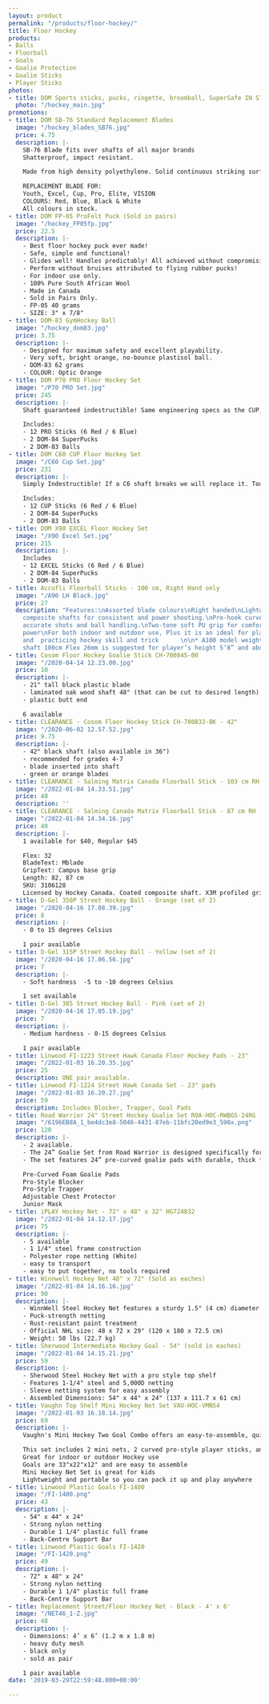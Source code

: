 ```yaml
---
layout: product
permalink: "/products/floor-hockey/"
title: Floor Hockey
products:
- Balls
- Floorball
- Goals
- Goalie Protection
- Goalie Sticks
- Player Sticks
photos:
- title: DOM Sports sticks, pucks, ringette, broomball, SuperSafe IN STOCK
  photo: "/hockey_main.jpg"
promotions:
- title: DOM SB-76 Standard Replacement Blades
  image: "/hockey_blades_SB76.jpg"
  price: 4.75
  description: |-
    SB-76 Blade fits over shafts of all major brands
    Shatterproof, impact resistant.

    Made from high density polyethylene. Solid continuous striking surface - no gimmicky patterns notched into blade which can weaken blade over time. Can be shaped left or right (by hand only), hundreds of times, without compromising strength or durability. Blades will never mark gym floors! Excellent for outdoor surfaces too.

    REPLACEMENT BLADE FOR:
    Youth, Excel, Cup, Pro, Elite, VISION
    COLOURS: Red, Blue, Black & White
    All colours in stock.
- title: DOM FP-05 ProFelt Puck (Sold in pairs)
  image: "/hockey_FP05fp.jpg"
  price: 22.5
  description: |-
    - Best floor hockey puck ever made!
    - Safe, simple and functional!
    - Glides well! Handles predictably! All achieved without compromising safety! - -- Special sewing technique helps retain shape and provides slight edge curve which minimizes bounce and roll.
    - Perform without bruises attributed to flying rubber pucks!
    - For indoor use only.
    - 100% Pure South African Wool
    - Made in Canada
    - Sold in Pairs Only.
    - FP-05 40 grams
    - SIZE: 3" x 7/8"
- title: DOM-83 GymHockey Ball
  image: "/hockey_dom83.jpg"
  price: 3.75
  description: |-
    - Designed for maximum safety and excellent playability.
    - Very soft, bright orange, no-bounce plastisol ball.
    - DOM-83 62 grams
    - COLOUR: Optic Orange
- title: DOM P70 PRO Floor Hockey Set
  image: "/P70 PRO Set.jpg"
  price: 245
  description: |-
    Shaft guaranteed indestructible! Same engineering specs as the CUP, this 52" length stick is for those players who prefer a longer stick.

    Includes:
    - 12 PRO Sticks (6 Red / 6 Blue)
    - 2 DOM-84 SuperPucks
    - 2 DOM-83 Balls
- title: DOM C60 CUP Floor Hockey Set
  image: "/C60 Cup Set.jpg"
  price: 231
  description: |-
    Simply Indestructible! If a C6 shaft breaks we will replace it. Tough, rigid stick specially designed to take the force of rugged play. High-density poly outer shell is impervious to impact, and 1/2" fiberglass solid rod provides rigidity, strength and maintains integrity, even below freezing temperatures. Standard blade (SB-76), firmly secured with two screws, offers improved control.

    Includes:
    - 12 CUP Sticks (6 Red / 6 Blue)
    - 2 DOM-84 SuperPucks
    - 2 DOM-83 Balls
- title: DOM X90 EXCEL Floor Hockey Set
  image: "/X90 Excel Set.jpg"
  price: 215
  description: |-
    Includes
    - 12 EXCEL Sticks (6 Red / 6 Blue)
    - 2 DOM-84 SuperPucks
    - 2 DOM-83 Balls
- title: Accufli Floorball Sticks - 100 cm, Right Hand only
  image: "/A90 LH Black.jpg"
  price: 27
  description: "Features:\nAssorted blade colours\nRight handed\nLightweight premium
    composite shafts for consistent and power shooting.\nPre-hook curved blade for
    accurate shots and ball handling.\nTwo-tone soft PU grip for comfortable and griping
    power\nFor both indoor and outdoor use, Plus it is an ideal for playing ball hockey
    and  practicing hockey skill and trick      \n\n* A100 model weight 260g,  with
    shaft 100cm Flex 26mm is suggested for player’s height 5’8” and above"
- title: Cosom Floor Hockey Goalie Stick CH-700845-00
  image: "/2020-04-14 12.23.00.jpg"
  price: 10
  description: |-
    - 21" tall black plastic blade
    - laminated oak wood shaft 48" (that can be cut to desired length)
    - plastic butt end

    6 available
- title: CLEARANCE - Cosom Floor Hockey Stick CH-700833-BK - 42"
  image: "/2020-06-02 12.57.52.jpg"
  price: 9.75
  description: |-
    - 42" black shaft (also available in 36")
    - recommended for grades 4-7
    - blade inserted into shaft
    - green or orange blades
- title: CLEARANCE - Salming Matrix Canada Floorball Stick - 103 cm RH
  image: "/2022-01-04 14.33.51.jpg"
  price: 40
  description: ''
- title: CLEARANCE - Salming Canada Matrix Floorball Stick - 87 cm RH
  image: "/2022-01-04 14.34.16.jpg"
  price: 40
  description: |-
    1 available for $40, Regular $45

    Flex: 32
    BladeText: Mblade
    GripText: Campus base grip
    Length: 82, 87 cm
    SKU: 3106128
    Licensed by Hockey Canada. Coated composite shaft. X3M profiled grip. Powered with Mblade. Left and right hand cavity.
- title: D-Gel 350P Street Hockey Ball - Orange (set of 2)
  image: "/2020-04-16 17.08.39.jpg"
  price: 8
  description: |-
    - 0 to 15 degrees Celsius

    1 pair available
- title: D-Gel 315P Street Hockey Ball - Yellow (set of 2)
  image: "/2020-04-16 17.06.56.jpg"
  price: 7
  description: |-
    - Soft hardness  -5 to -10 degrees Celsius

    1 set available
- title: D-Gel 385 Street Hockey Ball - Pink (set of 2)
  image: "/2020-04-16 17.05.19.jpg"
  price: 7
  description: |-
    - Medium hardness - 0-15 degrees Celsius

    1 pair available
- title: Linwood FI-1223 Street Hawk Canada Floor Hockey Pads - 23"
  image: "/2022-01-03 16.20.35.jpg"
  price: 25
  description: ONE pair available.
- title: Linwood FI-1224 Street Hawk Canada Set - 23" pads
  image: "/2022-01-03 16.20.27.jpg"
  price: 59
  description: Includes Blocker, Trapper, Goal Pads
- title: Road Warrior 24" Street Hockey Goalie Set ROA-HOC-RWBGS-24RG
  image: "/6196EB8A_1_be4dc3e8-5046-4431-87eb-11bfc20ed9e3_590x.png"
  price: 120
  description: |-
    - 2 available.
    - The 24” Goalie Set from Road Warrior is designed specifically for youth aged 9-14.
    - The set features 24” pre-curved goalie pads with durable, thick foam padding. - The set also includes a large, pro-style blocker, a deep-catch designed trapper, a chest protector with adjustable straps, and a junior mask with full coverage. This set offers supreme protection for street hockey play.

    Pre-Curved Foam Goalie Pads
    Pro-Style Blocker
    Pro-Style Trapper
    Adjustable Chest Protector
    Junior Mask
- title: iPLAY Hockey Net - 72" x 48" x 32" HG724832
  image: "/2022-01-04 14.12.17.jpg"
  price: 75
  description: |-
    - 5 available
    - 1 1/4" steel frame construction
    - Polyester rope netting (White)
    - easy to transport
    - easy to put together, no tools required
- title: Winnwell Hockey Net 48" x 72" (Sold as eaches)
  image: "/2022-01-04 14.16.16.jpg"
  price: 90
  description: |-
    - WinnWell Steel Hockey Net features a sturdy 1.5" (4 cm) diameter steel tubing
    - Puck-strength netting
    - Rust-resistant paint treatment
    - Official NHL size: 48 x 72 x 29" (120 x 180 x 72.5 cm)
    - Weight: 50 lbs (22.7 kg)
- title: Sherwood Intermediate Hockey Goal - 54" (sold in eaches)
  image: "/2022-01-04 14.15.21.jpg"
  price: 59
  description: |-
    - Sherwood Steel Hockey Net with a pro style top shelf
    - Features 1-1/4" steel and 5,000D netting
    - Sleeve netting system for easy assembly
    - Assembled Dimensions: 54" x 44" x 24" (137 x 111.7 x 61 cm)
- title: Vaughn Top Shelf Mini Hockey Net Set VAU-HOC-VMNS4
  image: "/2022-01-03 16.18.14.jpg"
  price: 69
  description: |-
    Vaughn's Mini Hockey Two Goal Combo offers an easy-to-assemble, quick-to-play mini hockey experience. This mini hockey combo comes with everything you need to start a mini hockey tournament. The set comes complete with 2 pro-curved sticks that react like their full-sized counterparts, 1 high density foam ball, and 2 33 inch goals. Vaughn's Mini Hockey Two Goal Combo is everything you need to have fun and play mini hockey indoors.

    This set includes 2 mini nets, 2 curved pro-style player sticks, and 1 mini foam balls, and a carry bag, Everything you need for a mini hockey game or tournament
    Great for indoor or outdoor Hockey use
    Goals are 33"x22"x12" and are easy to assemble
    Mini Hockey Net Set is great for kids
    Lightweight and portable so you can pack it up and play anywhere
- title: Linwood Plastic Goals FI-1400
  image: "/FI-1400.png"
  price: 43
  description: |-
    - 54" x 44" x 24"
    - Strong nylon netting
    - Durable 1 1/4" plastic full frame
    - Back-Centre Support Bar
- title: Linwood Plastic Goals FI-1420
  image: "/FI-1420.png"
  price: 49
  description: |-
    - 72" x 48" x 24"
    - Strong nylon netting
    - Durable 1 1/4" plastic full frame
    - Back-Centre Support Bar
- title: Replacement Street/Floor Hockey Net - Black - 4' x 6'
  image: "/NET46_1-Z.jpg"
  price: 48
  description: |-
    - Dimensions: 4’ x 6’ (1.2 m x 1.8 m)
    - heavy duty mesh
    - black only
    - sold as pair

    1 pair available
date: '2019-03-29T22:59:48.000+00:00'

---
```

